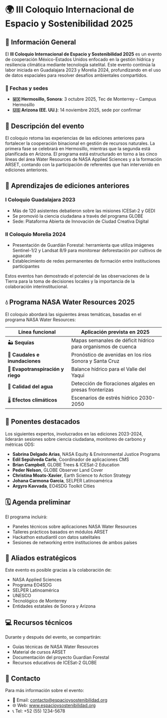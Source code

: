 # 🌍 III Coloquio Internacional de Espacio y Sostenibilidad 2025

## 🚀 Información General

El **III Coloquio Internacional de Espacio y Sostenibilidad 2025** es un evento de cooperación México-Estados Unidos enfocado en la gestión hídrica y resiliencia climática mediante tecnología satelital. Este evento continúa la labor iniciada en Guadalajara 2023 y Morelia 2024, profundizando en el uso de datos espaciales para resolver desafíos ambientales compartidos.

### 📅 Fechas y sedes
- **🇲🇽 Hermosillo, Sonora**: 3 octubre 2025, Tec de Monterrey – Campus Hermosillo
- **🇺🇸 Arizona (EE. UU.)**: 14 noviembre 2025, sede por confirmar

## 📖 Descripción del evento

El coloquio retoma las experiencias de las ediciones anteriores para fortalecer la cooperación binacional en gestión de recursos naturales. La primera fase se celebrará en Hermosillo, mientras que la segunda está planificada en Arizona. El programa está estructurado en torno a las cinco líneas del área Water Resources de NASA Applied Sciences y a la formación ARSET, contando con la participación de referentes que han intervenido en ediciones anteriores.

## 🌱 Aprendizajes de ediciones anteriores

### I Coloquio Guadalajara 2023
- Más de 120 asistentes debatieron sobre las misiones ICESat-2 y GEDI
- Se promovió la ciencia ciudadana a través del programa GLOBE
- Sede: Plataforma Abierta de Innovación de Ciudad Creativa Digital

### II Coloquio Morelia 2024
- Presentación de Guardián Forestal: herramienta que utiliza imágenes Sentinel-1/2 y Landsat 8/9 para monitorear deforestación por cultivos de aguacate
- Establecimiento de redes permanentes de formación entre instituciones participantes

Estos eventos han demostrado el potencial de las observaciones de la Tierra para la toma de decisiones locales y la importancia de la colaboración interinstitucional.

## 💧 Programa NASA Water Resources 2025

El coloquio abordará las siguientes áreas temáticas, basadas en el programa NASA Water Resources:

| Línea funcional | Aplicación prevista en 2025 |
|-----------------|----------------------------|
| 🏜️ **Sequías** | Mapas semanales de déficit hídrico para organismos de cuenca |
| 🌊 **Caudales e inundaciones** | Pronóstico de avenidas en los ríos Sonora y Santa Cruz |
| 🌱 **Evapotranspiración y riego** | Balance hídrico para el Valle del Yaqui |
| 🦠 **Calidad del agua** | Detección de floraciones algales en presas fronterizas |
| 🌡️ **Efectos climáticos** | Escenarios de estrés hídrico 2030-2050 |

## 👥 Ponentes destacados

Los siguientes expertos, involucrados en las ediciones 2023-2024, liderarán sesiones sobre ciencia ciudadana, monitoreo de carbono y métricas ODS:

- **Sabrina Delgado Arias**, NASA Equity & Environmental Justice Programs
- **Edil Sepúlveda Carlo**, Coordinador de aplicaciones CMS
- **Brian Campbell**, GLOBE Trees & ICESat-2 Education
- **Peder Nelson**, GLOBE Observer Land Cover
- **Christina Moats-Xavier**, Earth Science to Action Strategy
- **Johana Carmona García**, SELPER Latinoamérica
- **Argyro Kavvada**, EO4SDG Toolkit Cities

## 🗓️ Agenda preliminar

El programa incluirá:
- Paneles técnicos sobre aplicaciones NASA Water Resources
- Talleres prácticos basados en módulos ARSET
- Hackathon estudiantil con datos satelitales
- Sesiones de networking entre instituciones de ambos países

## 🤝 Aliados estratégicos

Este evento es posible gracias a la colaboración de:
- NASA Applied Sciences
- Programa EO4SDG 
- SELPER Latinoamérica
- UNESCO
- Tecnológico de Monterrey
- Entidades estatales de Sonora y Arizona

## 💻 Recursos técnicos

Durante y después del evento, se compartirán:
- Guías técnicas de NASA Water Resources
- Material de cursos ARSET
- Documentación del proyecto Guardian Forestal
- Recursos educativos de ICESat-2 GLOBE

## 📱 Contacto

Para más información sobre el evento:
- 📧 Email: contacto@espacioysostenibilidad.org
- 🌐 Web: www.espacioysostenibilidad.org
- 📞 Tel: +52 (55) 1234-5678
